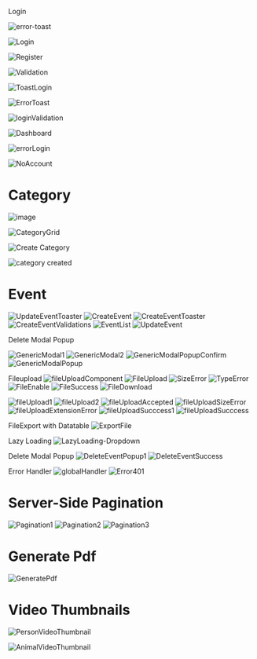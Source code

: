 Login

![error-toast](https://user-images.githubusercontent.com/42858836/199915270-088bb35e-d83c-4b27-89c8-b9f71d7a2322.png)

![Login](https://user-images.githubusercontent.com/87525401/198270903-9378fa79-0d85-4e61-86e7-15a957f0e0d6.PNG)

![Register](https://user-images.githubusercontent.com/87525401/198272434-20889160-3aef-47f0-b39a-854c40354aac.PNG)

![Validation](https://user-images.githubusercontent.com/87525401/198275225-fcf46bbd-c973-4b15-b82c-3c6647035067.PNG)

![ToastLogin](https://user-images.githubusercontent.com/87525401/198277960-469634e8-564e-412c-9160-51af48411b03.png)

![ErrorToast](https://user-images.githubusercontent.com/87525401/198279673-612f4328-0fa0-48fe-9842-dec999d1a193.PNG)

![loginValidation](https://user-images.githubusercontent.com/87525401/198282423-3dfe9add-e9d3-45c4-808c-95f924650920.PNG)

![Dashboard](https://user-images.githubusercontent.com/87525401/199916242-abf9db8c-201c-4c43-93bc-cfb6fd88e66a.png)


![errorLogin](https://user-images.githubusercontent.com/87525401/198285014-9517962d-81d4-4d97-86f4-b6dafae2397c.PNG)

![NoAccount](https://user-images.githubusercontent.com/87525401/198285944-fef74eb1-81ff-4b5e-8e5c-f40bded83211.PNG)

# Category

![image](https://user-images.githubusercontent.com/87525401/199921110-8c861c6e-1e8a-497a-8bfc-0a0ace18794c.png)

![CategoryGrid](https://user-images.githubusercontent.com/88362571/199918544-8be24ff2-3a34-4ecd-90b5-30bb9bdf8871.PNG)


![Create Category](https://user-images.githubusercontent.com/92164758/198330268-6ae9bd29-ab5f-4b04-a28d-e474e68d1e54.png)

![category created](https://user-images.githubusercontent.com/92164758/198330258-b0a1ea04-fd8a-462b-8870-a6dc735d113d.png)

# Event
![UpdateEventToaster](https://user-images.githubusercontent.com/92291258/199910208-762518bf-7305-43b4-9658-3d5b77fd78c8.png)
![CreateEvent](https://user-images.githubusercontent.com/92291258/199910213-10819a77-c63a-4099-a90a-0a0a8bae3664.png)
![CreateEventToaster](https://user-images.githubusercontent.com/92291258/199910221-6d434371-1276-4157-9a03-fcd4b63d925f.png)
![CreateEventValidations](https://user-images.githubusercontent.com/92291258/199910229-7e3fe311-4194-4dd8-8ce7-6964be9bc2a9.png)
![EventList](https://user-images.githubusercontent.com/92291258/199910233-35c9a631-6ff9-4082-a9a3-bcd04fd739fa.png)
![UpdateEvent](https://user-images.githubusercontent.com/92291258/199910239-68067aaa-b464-4e48-998c-e595ec5d4f16.png)


Delete Modal Popup

![GenericModal1](https://user-images.githubusercontent.com/88362571/199811724-71b525ee-61ea-40b5-ad5d-36114ff02db2.png)
![GenericModal2](https://user-images.githubusercontent.com/88362571/199811761-544088a2-a63d-4dea-bc48-49fac2730d43.png)
![GenericModalPopupConfirm](https://user-images.githubusercontent.com/88362571/199811728-c39b3d7e-30ae-4a31-874d-92ff87c1d3e6.png)
![GenericModalPopup](https://user-images.githubusercontent.com/88362571/199811781-f7908572-abaa-48a5-a48c-5b42f22ce68a.png)

Fileupload
![fileUploadComponent](https://user-images.githubusercontent.com/87525401/199916285-1af22b91-1998-4258-b686-ab967a12fdb5.png)
![FileUpload](https://user-images.githubusercontent.com/87525401/199916383-96251764-672d-43c8-8e4e-fc194d6df958.png)
![SizeError](https://user-images.githubusercontent.com/87525401/199916995-e2de7edd-a7ca-428f-96cd-66c2a2a9075a.PNG)
![TypeError](https://user-images.githubusercontent.com/87525401/199917497-e1e69f6d-fd76-4c23-ad61-e3096730e028.PNG)
![FileEnable](https://user-images.githubusercontent.com/87525401/199918220-73451c92-8a32-4566-b39f-6d56e66b599e.PNG)
![FileSuccess](https://user-images.githubusercontent.com/87525401/199918679-201c34eb-ca88-4549-815e-12de5ed6af18.png)
![FileDownload](https://user-images.githubusercontent.com/87525401/199918996-37a9df0f-3810-4f3d-aef3-08e726aaff84.PNG)




![fileUpload1](https://user-images.githubusercontent.com/88362571/199823816-f9794516-767f-4b76-958d-994949e2b9f2.png)
![fileUpload2](https://user-images.githubusercontent.com/88362571/199823818-18decd30-2f4e-4870-a1f3-213339121fa6.png)
![fileUploadAccepted](https://user-images.githubusercontent.com/88362571/199823822-f2fffe2c-9496-47c7-a615-5db9d352028d.png)
![fileUploadSizeError](https://user-images.githubusercontent.com/88362571/199823826-6442d86b-bb47-4c3d-8408-70e3516e26b4.png)
![fileUploadExtensionError](https://user-images.githubusercontent.com/88362571/199823825-1f79912a-5f96-4e86-b6f1-7557b294c086.png)
![fileUploadSucccess1](https://user-images.githubusercontent.com/88362571/199823832-0e3bec53-e06d-4e35-b356-293f6e90a857.png)
![fileUploadSucccess](https://user-images.githubusercontent.com/88362571/199823828-0a4b8be3-5757-455b-88be-b57b9a2cce1a.png)



FileExport with Datatable
![ExportFile](https://user-images.githubusercontent.com/88362571/199918787-587a719d-a4a3-4fe1-94b7-c306c635f1e4.png)

Lazy Loading
![LazyLoading-Dropdown](https://user-images.githubusercontent.com/92164758/199917680-477fc9ef-d801-4c5b-a99b-17fd228a4394.png)

Delete Modal Popup
![DeleteEventPopup1](https://user-images.githubusercontent.com/88362571/198540442-1fb64097-06cf-43ce-8450-f62158baea6f.png)
![DeleteEventSuccess](https://user-images.githubusercontent.com/88362571/198540557-cad6b08f-7923-4a4c-8249-330cea375ad6.png)


Error Handler
![globalHandler](https://user-images.githubusercontent.com/92291258/199909908-4332f3ee-6cd8-46a7-b5f4-8c58ce6189bc.png)
![Error401](https://user-images.githubusercontent.com/92291258/199909915-47f8f93a-1162-4c02-bd77-48652ac6b902.png)




# Server-Side Pagination
![Pagination1](https://user-images.githubusercontent.com/80381121/198289890-3b69f345-7948-4425-be24-97388e2a9dcd.png)
![Pagination2](https://user-images.githubusercontent.com/80381121/198289883-ccbb2932-f6a5-46bc-a16e-7786a97158d8.png)
![Pagination3](https://user-images.githubusercontent.com/80381121/198289887-2e0f2596-e664-4bf4-9b0e-f639471de9fc.png)


# Generate Pdf
![GeneratePdf](https://user-images.githubusercontent.com/80381121/198296827-d6b36e10-d04b-404d-b071-f7cdf349953f.png)



# Video Thumbnails
![PersonVideoThumbnail](https://user-images.githubusercontent.com/92164758/198301599-d51212b6-2fb2-4edf-b034-3ed92aff691a.png)

![AnimalVideoThumbnail](https://user-images.githubusercontent.com/92164758/198303048-4d277362-a694-41e1-9029-d79e4fb3da61.png)
